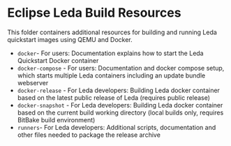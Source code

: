 # Eclipse Leda Build Resources

This folder containers additional resources for building and running Leda quickstart images using QEMU and Docker.

- `docker`- For users: Documentation explains how to start the Leda Quickstart Docker container
- `docker-compose` - For users: Documentation and docker compose setup, which starts multiple Leda containers including an update bundle webserver
- `docker-release` - For Leda developers: Building Leda docker container based on the latest public release of Leda (requires public release)
- `docker-snapshot` - For Leda developers: Building Leda docker container based on the current build working directory (local builds only, requires BitBake build environment)
- `runners`- For Leda developers: Additional scripts, documentation and other files needed to package the release archive
